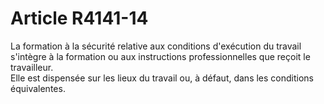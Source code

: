 # Article R4141-14

  
La formation à la sécurité relative aux conditions d'exécution du travail s'intègre à la formation ou aux instructions professionnelles que reçoit le travailleur.   
Elle est dispensée sur les lieux du travail ou, à défaut, dans les conditions équivalentes.